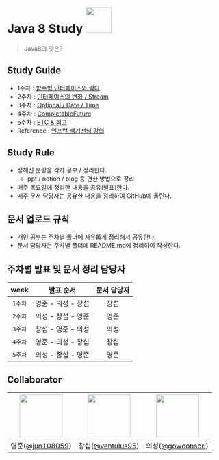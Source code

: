 # Java 8 Study <img src="https://media.giphy.com/media/hsZiNa1JND0QHPrg3T/giphy.gif" width="60px">

> Java8의 맛은?

## Study Guide
- 1주차 : [함수형 인터페이스와 람다](/1-함수형-인터페이스와-람다)
- 2주차 : [인터페이스의 변화 / Stream](/2-인터페이스의-변화-Stream)
- 3주차 : [Optional / Date / Time](/3-Optional과Date-Time)
- 4주차 : [CompletableFuture](4-CompletableFuture)
- 5주차 : [ETC & 회고](5-ETC)
- Reference : [인프런 백기선님 강의](https://www.inflearn.com/course/the-java-java8)

## Study Rule
- 정해진 분량을 각자 공부 / 정리한다.
    - ppt / notion / blog 등 편한 방법으로 정리
- 매주 목요일에 정리한 내용을 공유(발표)한다.
- 매주 문서 담당자는 공유한 내용을 정리하여 GitHub에 올린다.

## 문서 업로드 규칙
- 개인 공부는 주차별 폴더에 자유롭게 정리해서 공유한다.
- 문서 담당자는 주차별 폴더에 README.md에 정리하여 작성한다.

## 주차별 발표 및 문서 정리 담당자

|  week   |      발표 순서     | 문서 담당자 |
|:-------:|:------------------:|:-----------:|
| `1주차` | 영준 - 의성 - 창섭 |     창섭    |
| `2주차` | 의성 - 창섭 - 영준 |     영준    |
| `3주차` | 창섭 - 영준 - 의성 |     의성    |
| `4주차` | 영준 - 의성 - 창섭 |     창섭    |
| `5주차` | 의성 - 창섭 - 영준 |     영준    |

## Collaborator

| <img src="https://avatars.githubusercontent.com/u/42997924?v=4" width=100> | <img src="https://avatars.githubusercontent.com/u/17822723?v=4" width=100> | <img src="https://avatars.githubusercontent.com/u/52964858?v=4" width=100> |
| :---: | :---: | :---: |
| 영준([@jun108059](https://github.com/jun108059)) | 창섭([@ventulus95](https://github.com/ventulus95)) | 의성([@gowoonsori](https://github.com/gowoonsori)) |
